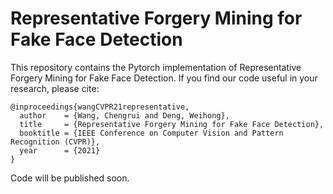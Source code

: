 # Representative Forgery Mining for Fake Face Detection

This repository contains the Pytorch implementation of Representative Forgery Mining for Fake Face Detection. If you find our code useful in your research, please cite:

```
@inproceedings{wangCVPR21representative,
  author    = {Wang, Chengrui and Deng, Weihong},
  title     = {Representative Forgery Mining for Fake Face Detection},
  booktitle = {IEEE Conference on Computer Vision and Pattern Recognition (CVPR)},
  year      = {2021}
}
```

Code will be published soon.
